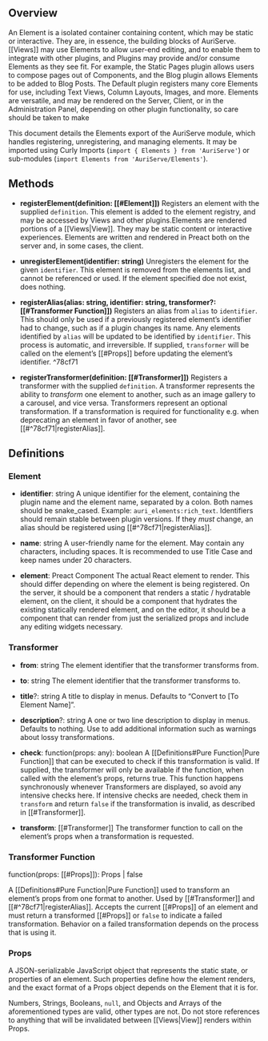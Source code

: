 ## Overview

An Element is a isolated container containing content, which may be static or interactive. They are, in essence, the building blocks of AuriServe. [[Views]] may use Elements to allow user-end editing, and to enable them to integrate with other plugins, and Plugins may provide and/or consume Elements as they see fit. For example, the Static Pages plugin allows users to compose pages out of Components, and the Blog plugin allows Elements to be added to Blog Posts. The Default plugin registers many core Elements for use, including Text Views, Column Layouts, Images, and more. Elements are versatile, and may be rendered on the Server, Client, or in the Administration Panel, depending on other plugin functionality, so care should be taken to make 

This document details the Elements export of the AuriServe module, which handles registering, unregistering, and managing elements. It may be imported using Curly Imports (`import { Elements } from 'AuriServe'`) or sub-modules (`import Elements from 'AuriServe/Elements'`).

## Methods

- **registerElement(definition: [[#Element]])**
	Registers an element with the supplied `definition`. This element is added to the element registry, and may be accessed by Views and other plugins.Elements are rendered portions of a [[Views|View]]. They may be static content or interactive experiences. Elements are written and rendered in Preact both on the server and, in some cases, the client.

- **unregisterElement(identifier: string)**
	Unregisters the element for the given `identifier`. This element is removed from the elements list, and cannot be referenced or used. If the element specified doe not exist, does nothing.

- **registerAlias(alias: string, identifier: string, transformer?: [[#Transformer Function]])**
	Registers an alias from `alias` to `identifier`. This should only be used if a previously registered element’s identifier had to change, such as if a plugin changes its name. Any elements identified by `alias` will be updated to be identified by `identifier`. This process is automatic, and irreversible.
	If supplied, `transformer` will be called on the element’s [[#Props]] before updating the element’s identifier. ^78cf71
	
- **registerTransformer(definition: [[#Transformer]])**
	Registers a transformer with the supplied `definition`. A transformer represents the ability to *transform* one element to another, such as an image gallery to a carousel, and vice versa. Transformers represent an optional transformation. If a transformation is required for functionality e.g. when deprecating an element in favor of another, see [[#^78cf71|registerAlias]].

## Definitions

### Element

- **identifier**:  string
	A unique identifier for the element, containing the plugin name and the element name, separated by a colon. Both names should be snake_cased. Example: `auri_elements:rich_text`. Identifiers should remain stable between plugin versions. If they *must* change, an alias should be registered using [[#^78cf71|registerAlias]].
	
- **name**:  string
	A user-friendly name for the element. May contain any characters, including spaces. It is recommended to use Title Case and keep names under 20 characters.

- **element**: Preact Component
	The actual React element to render. This should differ depending on where the element is being registered. On the server, it should be a component that renders a static / hydratable element, on the client, it should be a component that hydrates the existing statically rendered element, and on the editor, it should be a component that can render from just the serialized props and include any editing widgets necessary.

### Transformer

- **from**: string
	The element identifier that the transformer transforms from.

- **to**: string
	The element identifier that the transformer transforms to.

- **title**?: string
	A title to display in menus. Defaults to “Convert to \[To Element Name\]”.

- **description**?: string
	A one or two line description to display in menus. Defaults to nothing. Use to add additional information such as warnings about lossy transformations.

- **check**: function(props: any): boolean
	A [[Definitions#Pure Function|Pure Function]] that can be executed to check if this transformation is valid. If supplied, the transformer will only be available if the function, when called with the element’s props, returns true. This function happens synchronously whenever Transformers are displayed, so avoid any intensive checks here. If intensive checks are needed, check them in `transform` and return `false` if the transformation is invalid, as described in [[#Transformer]].
	
- **transform**: [[#Transformer]]
	The transformer function to call on the element’s props when a transformation is requested.

### Transformer Function

function(props: [[#Props]]): Props | false

A [[Definitions#Pure Function|Pure Function]] used to transform an element’s props from one format to another. Used by [[#Transformer]] and [[#^78cf71|registerAlias]]. Accepts the current [[#Props]] of an element and must return a transformed [[#Props]] or `false` to indicate a failed transformation. Behavior on a failed transformation depends on the process that is using it.

### Props

A JSON-serializable JavaScript object that represents the static state, or properties of an element. Such properties define how the element renders, and the exact format of a Props object depends on the Element that it is for.

Numbers, Strings, Booleans, `null`, and Objects and Arrays of the aforementioned types are valid, other types are not. Do not store references to anything that will be invalidated between [[Views|View]] renders within Props.